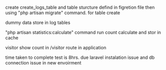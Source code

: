 
create create_logs_table  and table sturcture defind in figretion file
then using "php artisan migrate" command. for table create

dummy data store in log tables


"php artisan statistics:calculate" command run count calculate and stor in cache


visitor show count in /visitor  route in application


time taken to complete test is 8hrs. due laravel instalation issue and db connection issue in new envoirment
